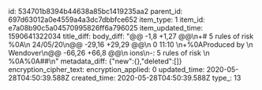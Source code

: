 id: 534701b8394b44638a85bc1419235aa2
parent_id: 697d63012a0e4559a4a3dc7dbbfce652
item_type: 1
item_id: e7a08b90c5a04570995826ff6a796025
item_updated_time: 1590641322034
title_diff: 
body_diff: "@@ -1,8 +1,27 @@\n+# 5 rules of risk %0A\n 24/05/20\n@@ -29,16 +29,29 @@\n 0 11:10 \n+%0AProduced by \n Wendover\n@@ -66,26 +66,8 @@\n ions\n-: 5 rules of risk \n %0A%0A##\n"
metadata_diff: {"new":{},"deleted":[]}
encryption_cipher_text: 
encryption_applied: 0
updated_time: 2020-05-28T04:50:39.588Z
created_time: 2020-05-28T04:50:39.588Z
type_: 13